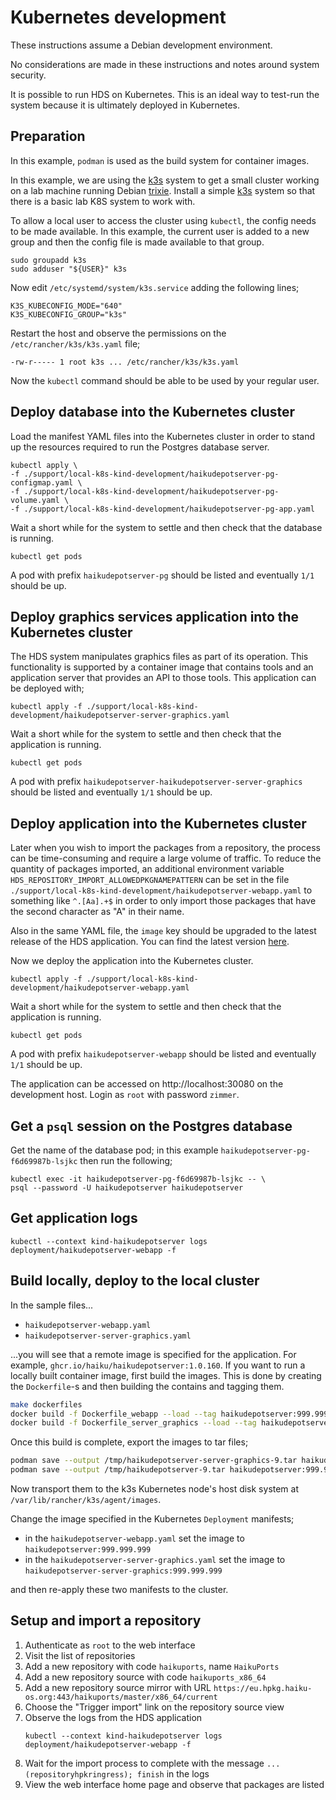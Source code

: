 # Kubernetes development

These instructions assume a Debian development environment.

No considerations are made in these instructions and notes around system security.

It is possible to run HDS on Kubernetes. This is an ideal way to test-run the system because it is ultimately deployed in Kubernetes.

## Preparation

In this example, `podman` is used as the build system for container images.

In this example, we are using the [k3s](https://k3s.io/) system to get a small cluster working on a lab machine running Debian [trixie](https://www.debian.org/releases/trixie/). Install a simple [k3s](https://k3s.io/) system so that there is a basic lab K8S system to work with.

To allow a local user to access the cluster using `kubectl`, the config needs to be made available. In this example, the current user is added to a new group and then the config file is made available to that group.

```
sudo groupadd k3s
sudo adduser "${USER}" k3s
```

Now edit `/etc/systemd/system/k3s.service` adding the following lines;

```
K3S_KUBECONFIG_MODE="640"
K3S_KUBECONFIG_GROUP="k3s"
```

Restart the host and observe the permissions on the `/etc/rancher/k3s/k3s.yaml` file;

```
-rw-r----- 1 root k3s ... /etc/rancher/k3s/k3s.yaml
```

Now the `kubectl` command should be able to be used by your regular user.

## Deploy database into the Kubernetes cluster

Load the manifest YAML files into the Kubernetes cluster in order to stand up the resources required to run the Postgres database server.

```
kubectl apply \
-f ./support/local-k8s-kind-development/haikudepotserver-pg-configmap.yaml \
-f ./support/local-k8s-kind-development/haikudepotserver-pg-volume.yaml \
-f ./support/local-k8s-kind-development/haikudepotserver-pg-app.yaml
```

Wait a short while for the system to settle and then check that the database is running.

```
kubectl get pods
```

A pod with prefix `haikudepotserver-pg` should be listed and eventually `1/1` should be up.

## Deploy graphics services application into the Kubernetes cluster

The HDS system manipulates graphics files as part of its operation. This functionality is supported by a container image that contains tools and an application server that provides an API to those tools. This application can be deployed with;

```
kubectl apply -f ./support/local-k8s-kind-development/haikudepotserver-server-graphics.yaml
```

Wait a short while for the system to settle and then check that the application is running.

```
kubectl get pods
```

A pod with prefix `haikudepotserver-haikudepotserver-server-graphics` should be listed and eventually `1/1` should be up.

## Deploy application into the Kubernetes cluster

Later when you wish to import the packages from a repository, the process can be time-consuming and require a large volume of traffic. To reduce the quantity of packages imported, an additional environment variable `HDS_REPOSITORY_IMPORT_ALLOWEDPKGNAMEPATTERN` can be set in the file `./support/local-k8s-kind-development/haikudepotserver-webapp.yaml` to something like `^.[Aa].+$` in order to only import those packages that have the second character as "A" in their name.

Also in the same YAML file, the `image` key should be upgraded to the latest release of the HDS application. You can find the latest version [here](https://github.com/haiku/haikudepotserver/tags).

Now we deploy the application into the Kubernetes cluster.

```
kubectl apply -f ./support/local-k8s-kind-development/haikudepotserver-webapp.yaml
```

Wait a short while for the system to settle and then check that the application is running.

```
kubectl get pods
```

A pod with prefix `haikudepotserver-webapp` should be listed and eventually `1/1` should be up.

The application can be accessed on http://localhost:30080 on the development host. Login as `root` with password `zimmer`.

## Get a `psql` session on the Postgres database

Get the name of the database pod; in this example `haikudepotserver-pg-f6d69987b-lsjkc` then run the following;

```
kubectl exec -it haikudepotserver-pg-f6d69987b-lsjkc -- \
psql --password -U haikudepotserver haikudepotserver
```

## Get application logs

```
kubectl --context kind-haikudepotserver logs deployment/haikudepotserver-webapp -f
```

## Build locally, deploy to the local cluster
    
In the sample files...

- `haikudepotserver-webapp.yaml`
- `haikudepotserver-server-graphics.yaml`

...you will see that a remote image is specified for the application. For example, `ghcr.io/haiku/haikudepotserver:1.0.160`. If you want to run a locally built container image, first build the images. This is done by creating the `Dockerfile`-s and then building the contains and tagging them.

```bash
make dockerfiles
docker build -f Dockerfile_webapp --load --tag haikudepotserver:999.999.999 .
docker build -f Dockerfile_server_graphics --load --tag haikudepotserver-server-graphics:999.999.999 .
```

Once this build is complete, export the images to tar files;

```bash
podman save --output /tmp/haikudepotserver-server-graphics-9.tar haikudepotserver-server-graphics:999.999.999
podman save --output /tmp/haikudepotserver-9.tar haikudepotserver:999.999.999
````

Now transport them to the k3s Kubernetes node's host disk system at `/var/lib/rancher/k3s/agent/images`.

Change the image specified in the Kubernetes `Deployment` manifests;

- in the `haikudepotserver-webapp.yaml` set the image to `haikudepotserver:999.999.999`
- in the `haikudepotserver-server-graphics.yaml` set the image to `haikudepotserver-server-graphics:999.999.999`

and then re-apply these two manifests to the cluster.

## Setup and import a repository

1. Authenticate as `root` to the web interface
2. Visit the list of repositories
3. Add a new repository with code `haikuports`, name `HaikuPorts`
4. Add a new repository source with code `haikuports_x86_64`
5. Add a new repository source mirror with URL `https://eu.hpkg.haiku-os.org:443/haikuports/master/x86_64/current`
6. Choose the "Trigger import" link on the repository source view
7. Observe the logs from the HDS application
   ```
   kubectl --context kind-haikudepotserver logs deployment/haikudepotserver-webapp -f
   ```
8. Wait for the import process to complete with the message `...(repositoryhpkringress); finish` in the logs
9. View the web interface home page and observe that packages are listed